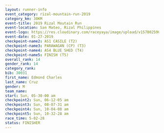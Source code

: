 ```yaml
---
layout: runner-info 
event_category: rizal-mountain-run-2019 
category_km: 30KM 
event-title: 2019 Rizal Moutain Run 
event-location: San Mateo, Rizal Philippines 
event-logo: https://res.cloudinary.com/raceyaya/image/upload/v1570025909/logo/rizal-mountain_gkfete.jpg 
event-date: 01-27-2019 
checkpoint-name2: AS1 CASILE (T2) 
checkpoint-name3: PARAWAGAN (CP) (T3) 
checkpoint-name4: AS4 BLUE SHED (T4) 
checkpoint-name5: FINISH (T5) 
overall_rank: 14
gender_rank: 14
category_rank: 
bib: 30031
first_name: Edmond Charles
last_name: Cruz
gender: M
team_name: 
start: Sun, 05-30-00 am
checkpoint2: Sun, 06-12-05 am
checkpoint3: Sun, 08-07-31 am
checkpoint4: Sun, 10-04-08 am
checkpoint5: Sun, 10-32-28 am
race_time: 5-02-28
status: FINISHER
---
```

